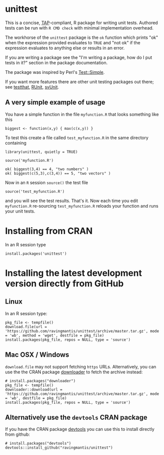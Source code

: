 unittest
========

This is a concise, [TAP](http://testanything.org/)-compliant, R package for writing unit tests. Authored tests can be run with `R CMD check` with minimal implementation overhead.

The workhorse of the `unittest` package is the `ok` function which prints "ok" when the expression provided evaluates to `TRUE` and "not ok" if the expression evaluates to anything else or results in an error.

If you are writing a package see the "I'm writing a package, how do I put tests in it?" section in the package documentation.

The package was inspired by Perl's [Test::Simple](http://search.cpan.org/perldoc?Test::Simple).

If you want more features there are other unit testing packages out there; see [testthat](http://CRAN.R-project.org/package=testthat), [RUnit](http://CRAN.R-project.org/package=RUnit), [svUnit](http://CRAN.R-project.org/package=svUnit).

A very simple example of usage
------------------------------

You have a simple function in the file `myfunction.R` that looks something like this

    biggest <- function(x,y) { max(c(x,y)) }
       
To test this create a file called `test_myfunction.R` in the same directory containing

    library(unittest, quietly = TRUE)
    
    source('myfunction.R')
    
    ok( biggest(3,4) == 4, "two numbers" )    
    ok( biggest(c(5,3),c(3,4)) == 5, "two vectors" )    

Now in an `R` session `source()` the test file

    source('test_myfunction.R')

and you will see the test results. That's it.  Now each time you edit `myfunction.R` re-sourcing `test_myfunction.R` reloads your function and runs your unit tests.

Installing from CRAN
====================

In an R session type

    install.packages('unittest')

Installing the latest development version directly from GitHub
==============================================================

Linux
-----

In an R session type:

    pkg_file <- tempfile()
    download.file(url = 'https://github.com/ravingmantis/unittest/archive/master.tar.gz', mode = 'wb', method = 'wget', destfile = pkg_file)
    install.packages(pkg_file, repos = NULL, type = 'source')

Mac OSX / Windows
-----------------

``download.file`` may not support fetching ``https`` URLs. Alternatively, you
can use the the CRAN package [downloader](http://CRAN.R-project.org/package=downloader)
to fetch the archive instead:

    # install.packages("downloader")
    pkg_file <- tempfile()
    downloader::download(url = 'https://github.com/ravingmantis/unittest/archive/master.tar.gz', mode = 'wb', destfile = pkg_file)
    install.packages(pkg_file, repos = NULL, type = 'source')

Alternatively use the `devtools` CRAN package
---------------------------------------------

If you have the CRAN package [devtools](http://CRAN.R-project.org/package=devtools)
you can use this to install directly from github:

    # install.packages("devtools")
    devtools::install_github("ravingmantis/unittest")

